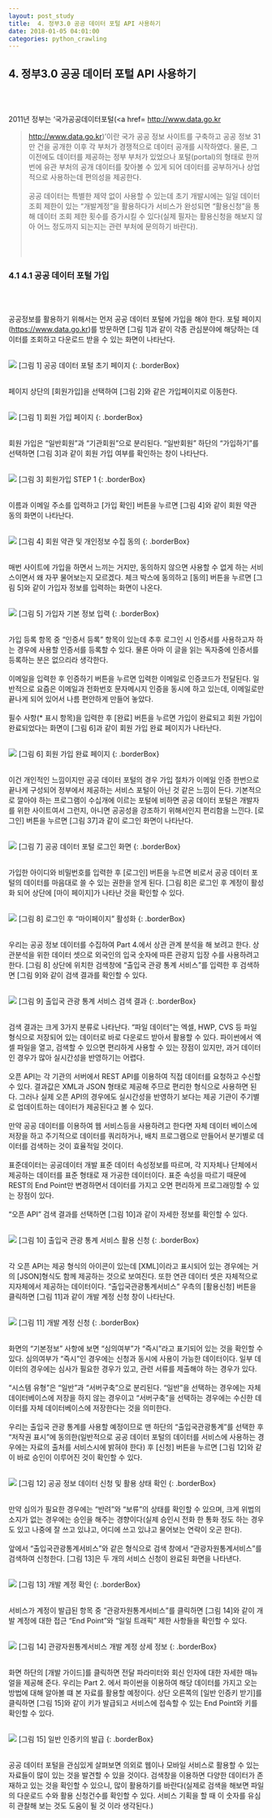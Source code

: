 ```yaml
---
layout: post_study
title:  4. 정부3.0 공공 데이터 포털 API 사용하기
date: 2018-01-05 04:01:00
categories: python_crawling
---
```

## 4. 정부3.0 공공 데이터 포털 API 사용하기
<br/><br/>

2011년 정부는 ‘국가공공데이터포털(<a href=
http://www.data.go.kr
>http://www.data.go.kr</a>)’이란 국가 공공 정보 사이트를 구축하고 공공 정보 31만 건을 공개한 이후 각 부처가 경쟁적으로 데이터 공개를 시작하였다. 물론, 그 이전에도 데이터를 제공하는 정부 부처가 있었으나 포털(portal)의 형태로 한꺼번에 유관 부처의 공개 데이터를 찾아볼 수 있게 되어 데이터를 공부하거나 상업적으로 사용하는데 편의성을 제공한다.
<br/><br/>
공공 데이터는 특별한 제약 없이 사용할 수 있는데 초기 개발시에는 일일 데이터 조회 제한이 있는 “개발계정”을 활용하다가 서비스가 완성되면 “활용신청”을 통해 데이터 조회 제한 횟수를 증가시킬 수 있다(실제 필자는 활용신청을 해보지 않아 어느 정도까지 되는지는 관련 부처에 문의하기 바란다).
<br/><br/>
<br/><br/>
### 4.1 4.1	공공 데이터 포털 가입
<br/><br/>


공공정보를 활용하기 위해서는 먼저 공공 데이터 포털에 가입을 해야 한다. 포털 페이지(<a href=">https://www.data.go.kr">https://www.data.go.kr</a>)를 방문하면 [그림 1]과 같이 각종 관심분야에 해당하는 데이터를 조회하고 다운로드 받을 수 있는 화면이 나타난다.
<br/><br/>

![](/asset/study/python_crawling/2/31.jpg)
[그림 1] 공공 데이터 포털 초기 페이지
{: .borderBox}
<br/><br/>

페이지 상단의 [회원가입]을 선택하여 [그림 2]와 같은 가입페이지로 이동한다.
<br/><br/>

![](/asset/study/python_crawling/2/32.jpg)
[그림 1] 회원 가입 페이지
{: .borderBox}
<br/><br/>

회원 가입은 “일반회원”과 “기관회원”으로 분리된다. “일반회원” 하단의 “가입하기”를 선택하면 [그림 3]과 같이 회원 가입 여부를 확인하는 창이 나타난다.
<br/><br/>

![](/asset/study/python_crawling/2/33.jpg)
[그림 3] 회원가입 STEP 1
{: .borderBox}
<br/><br/>

이름과 이메일 주소를 입력하고 [가입 확인] 버튼을 누르면 [그림 4]와 같이 회원 약관 동의 화면이 나타난다.
<br/><br/>

![](/asset/study/python_crawling/2/34.jpg)
[그림 4] 회원 약관 및 개인정보 수집 동의
{: .borderBox}
<br/><br/>

매번 사이트에 가입을 하면서 느끼는 거지만, 동의하지 않으면 사용할 수 없게 하는 서비스이면서 왜 자꾸 물어보는지 모르겠다. 체크 박스에 동의하고 [동의] 버튼을 누르면 [그림 5]와 같이 가입자 정보를 입력하는 화면이 나온다.
<br/><br/>

![](/asset/study/python_crawling/2/35.jpg)
[그림 5] 가입자 기본 정보 입력
{: .borderBox}
<br/><br/>

가입 등록 항목 중 “인증서 등록” 항목이 있는데 추후 로그인 시 인증서를 사용하고자 하는 경우에 사용할 인증서를 등록할 수 있다. 물론 아마 이 글을 읽는 독자중에 인증서를 등록하는 분은 없으리라 생각한다.
<br/><br/>
이메일을 입력한 후 인증하기 버튼을 누르면 입력한 이메일로 인증코드가 전달된다. 일반적으로 요즘은 이메일과 전화번호 문자메시지 인증을 동시에 하고 있는데, 이메일로만 끝나게 되어 있어서 나름 편안하게 만들어 놓았다.
<br/><br/>
필수 사항(* 표시 항목)을 입력한 후 [완료] 버튼을 누르면 가입이 완료되고 회원 가입이 완료되었다는 화면이 [그림 6]과 같이 회원 가입 완료 페이지가 나타난다.
<br/><br/>

![](/asset/study/python_crawling/2/36.jpg)
[그림 6] 회원 가입 완료 페이지
{: .borderBox}
<br/><br/>

이건 개인적인 느낌이지만 공공 데이터 포털의 경우 가입 절차가 이메일 인증 한번으로 끝나게 구성되어 정부에서 제공하는 서비스 포털이 아닌 것 같은 느낌이 든다.
기본적으로 깔아야 하는 프로그램이 수십개에 이르는 포털에 비하면 공공 데이터 포털은 개발자를 위한 사이트여서 그런지, 아니면 공공성을 강조하기 위해서인지 편리함을 느낀다.
[로그인] 버튼을 누르면 [그림 37]과 같이 로그인 화면이 나타난다.
<br/><br/>

![](/asset/study/python_crawling/2/37.jpg)
[그림 7] 공공 데이터 포털 로그인 화면
{: .borderBox}
<br/><br/>

가입한 아이디와 비밀번호를 입력한 후 [로그인] 버튼을 누르면 비로서 공공 데이터 포털의 데이터를 마음대로 쓸 수 있는 권한을 얻게 된다. [그림 8]은 로그인 후 계정이 활성화 되어 상단에 [마이 페이지]가 나타난 것을 확인할 수 있다.
<br/><br/>

![](/asset/study/python_crawling/2/38.jpg)
[그림 8] 로그인 후 “마이페이지” 활성화
{: .borderBox}
<br/><br/>

우리는 공공 정보 데이터를 수집하여 Part 4.에서 상관 관계 분석을 해 보려고 한다. 상관분석을 위한 데이터 셋으로 외국인의 입국 숫자에 따른 관광지 입장 수를 사용하려고 한다. [그림 8] 상단에 위치한 검색창에 “출입국 관광 통계 서비스”를 입력한 후 검색하면 [그림 9]와 같이 검색 결과를 확인할 수 있다.
<br/><br/>

![](/asset/study/python_crawling/2/39.jpg)
[그림 9] 출입국 관광 통계 서비스 검색 결과
{: .borderBox}
<br/><br/>

검색 결과는 크게 3가지 분류로 나타난다. “파일 데이터”는 엑셀, HWP, CVS 등 파일 형식으로 저장되어 있는 데이터로 바로 다운로드 받아서 활용할 수 있다. 파이썬에서 엑셀 파일을 열고, 검색할 수 있으면 편리하게 사용할 수 있는 장점이 있지만, 과거 데이터인 경우가 많아 실시간성을 반영하기는 어렵다.
<br/><br/>
오픈 API는 각 기관의 서버에서 REST API를 이용하여 직접 데이터를 요청하고 수신할 수 있다. 결과값은 XML과 JSON 형태로 제공해 주므로 편리한 형식으로 사용하면 된다. 그러나 실제 오픈 API의 경우에도 실시간성을 반영하기 보다는 제공 기관이 주기별로 업데이트하는 데이터가 제공된다고 볼 수 있다.
<br/><br/>
만약 공공 데이터를 이용하여 웹 서비스등을 사용하려고 한다면 자체 데이터 베이스에 저장을 하고 주기적으로 데이터를 쿼리하거나, 배치 프로그램으로 만들어서 분기별로 데이터를 검색하는 것이 효율적일 것이다.
<br/><br/>
표준데이터는 공공데이터 개발 표준 데이터 속성정보를 따르며, 각 지자체나 단체에서 제공하는 데이터를 표준 형태로 재 가공한 데이터이다. 표준 속성을 따르기 때문에 REST의 End Point만 변경하면서 데이터를 가지고 오면 편리하게 프로그래밍할 수 있는 장점이 있다.
<br/><br/>
“오픈 API” 검색 결과를 선택하면 [그림 10]과 같이 자세한 정보를 확인할 수 있다.
<br/><br/>

![](/asset/study/python_crawling/2/40.jpg)
[그림 10] 출입국 관광 통계 서비스 활용 신청
{: .borderBox}
<br/><br/>

각 오픈 API는 제공 형식의 아이콘이 있는데 [XML]이라고 표시되어 있는 경우에는 거의 [JSON]형식도 함께 제공하는 것으로 보여진다. 또한 연관 데이터 셋은 자체적으로 지자체에서 제공하는 데이터이다. “출입국관광통계서비스” 우측의 [활용신청] 버튼을 클릭하면 [그림 11]과 같이 개발 계정 신청 창이 나타난다.
<br/><br/>

![](/asset/study/python_crawling/2/41.jpg)
[그림 11] 개발 계정 신청
{: .borderBox}
<br/><br/>

화면의 “기본정보” 사항에 보면 “심의여부”가 “즉시”라고 표기되어 있는 것을 확인할 수 있다. 심의여부가 “즉시”인 경우에는 신청과 동시에 사용이 가능한 데이터이다. 일부 데이터의 경우에는 심사가 필요한 경우가 있고, 관련 서류를 제출해야 하는 경우가 있다.
<br/><br/>
“시스템 유형”은 “일반”과 “서버구축”으로 분리된다. “일반”을 선택하는 경우에는 자체 데이터베이스에 저장을 하지 않는 경우이고 “서버구축”을 선택하는 경우에는 수신한 데이터를 자체 데이터베이스에 저장한다는 것을 의미한다.
<br/><br/>
우리는 출입국 관광 통계를 사용할 예정이므로 맨 하단의 “출입국관광통계”를 선택한 후 “저작권 표시”에 동의한(일반적으로 공공 데이터 포털의 데이터를 서비스에 사용하는 경우에는 자료의 출처를 서비스시에 밝혀야 한다) 후 [신청] 버튼을 누르면 [그림 12]와 같이 바로 승인이 이루어진 것이 확인할 수 있다.
<br/><br/>

![](/asset/study/python_crawling/2/42.jpg)
[그림 12] 공공 정보 데이터 신청 및 활용 상태 확인
{: .borderBox}
<br/><br/>

만약 심의가 필요한 경우에는 “반려”와 “보류”의 상태를 확인할 수 있으며, 크게 위법의 소지가 없는 경우에는 승인을 해주는 경향이다(실제 승인시 전화 한 통화 정도 하는 경우도 있고 나중에 잘 쓰고 있냐고, 어디에 쓰고 있냐고 물어보는 연락이 오곤 한다).
<br/><br/>
앞에서 “출입국관광통계서비스”와 같은 형식으로 검색 창에서 “관광자원통계서비스”를 검색하여 신청한다. [그림 13]은 두 개의 서비스 신청이 완료된 화면을 나타낸다.
<br/><br/>

![](/asset/study/python_crawling/2/43.jpg)
[그림 13] 개발 계정 확인
{: .borderBox}
<br/><br/>

서비스가 계정이 발급된 항목 중 “관광자원통계서비스”를 클릭하면 [그림 14]와 같이 개발 계정에 대한 접근 “End Point”와 “일일 트래픽” 제한 사항들을 확인할 수 있다.
<br/><br/>

![](/asset/study/python_crawling/2/44.jpg)
[그림 14] 관광자원통계서비스 개발 계정 상세 정보
{: .borderBox}
<br/><br/>

화면 하단의 [개발 가이드]를 클릭하면 전달 파라미터와 회신 인자에 대한 자세한 매뉴얼을 제공해 준다. 우리는 Part 2. 에서 파이썬을 이용하여 해당 데이터를 가지고 오는 방법에 대해 알아볼 떄 본 자료를 활용할 예정이다.
상단 오른쪽의 [일반 인증키 받기]를 클릭하면 [그림 15]와 같이 키가 발급되고 서비스에 접속할 수 있는 End Point와 키를 확인할 수 있다.
<br/><br/>

![](/asset/study/python_crawling/2/45.jpg)
[그림 15] 일반 인증키의 발급
{: .borderBox}
<br/><br/>

공공 데이터 포털을 관심있게 살펴보면 의외로 웹이나 모바일 서비스로 활용할 수 있는 자료들이 많이 있는 것을 발견할 수 있을 것이다. 검색창을 이용하면 다양한 데이터가 존재하고 있는 것을 확인할 수 있으니, 많이 활용하기를 바란다(실제로 검색을 해보면 파일의 다운로드 수와 활용 신청건수를 확인할 수 있다. 서비스 기획을 할 때 이 숫자를 유심히 관찰해 보는 것도 도움이 될 것 이라 생각된다.)





















